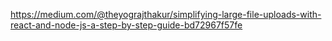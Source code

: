 https://medium.com/@theyograjthakur/simplifying-large-file-uploads-with-react-and-node-js-a-step-by-step-guide-bd72967f57fe
